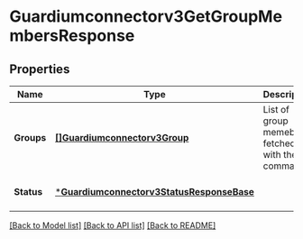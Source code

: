 # Guardiumconnectorv3GetGroupMembersResponse

## Properties
Name | Type | Description | Notes
------------ | ------------- | ------------- | -------------
**Groups** | [**[]Guardiumconnectorv3Group**](guardiumconnectorv3Group.md) | List of group memebers fetched with the command. | [optional] [default to null]
**Status** | [***Guardiumconnectorv3StatusResponseBase**](guardiumconnectorv3StatusResponseBase.md) |  | [optional] [default to null]

[[Back to Model list]](../README.md#documentation-for-models) [[Back to API list]](../README.md#documentation-for-api-endpoints) [[Back to README]](../README.md)

